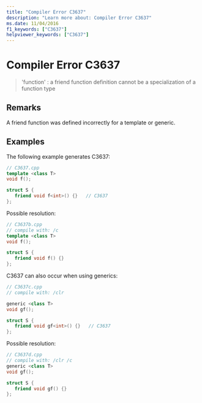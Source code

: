 ```yaml
---
title: "Compiler Error C3637"
description: "Learn more about: Compiler Error C3637"
ms.date: 11/04/2016
f1_keywords: ["C3637"]
helpviewer_keywords: ["C3637"]
---
```

# Compiler Error C3637

> 'function' : a friend function definition cannot be a specialization of a function type

## Remarks

A friend function was defined incorrectly for a template or generic.

## Examples

The following example generates C3637:

```cpp
// C3637.cpp
template <class T>
void f();

struct S {
   friend void f<int>() {}   // C3637
};
```

Possible resolution:

```cpp
// C3637b.cpp
// compile with: /c
template <class T>
void f();

struct S {
   friend void f() {}
};
```

C3637 can also occur when using generics:

```cpp
// C3637c.cpp
// compile with: /clr

generic <class T>
void gf();

struct S {
   friend void gf<int>() {}   // C3637
};
```

Possible resolution:

```cpp
// C3637d.cpp
// compile with: /clr /c
generic <class T>
void gf();

struct S {
   friend void gf() {}
};
```

